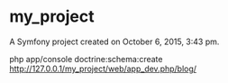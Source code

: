 my_project
==========

A Symfony project created on October 6, 2015, 3:43 pm.

php app/console doctrine:schema:create
http://127.0.0.1/my_project/web/app_dev.php/blog/
